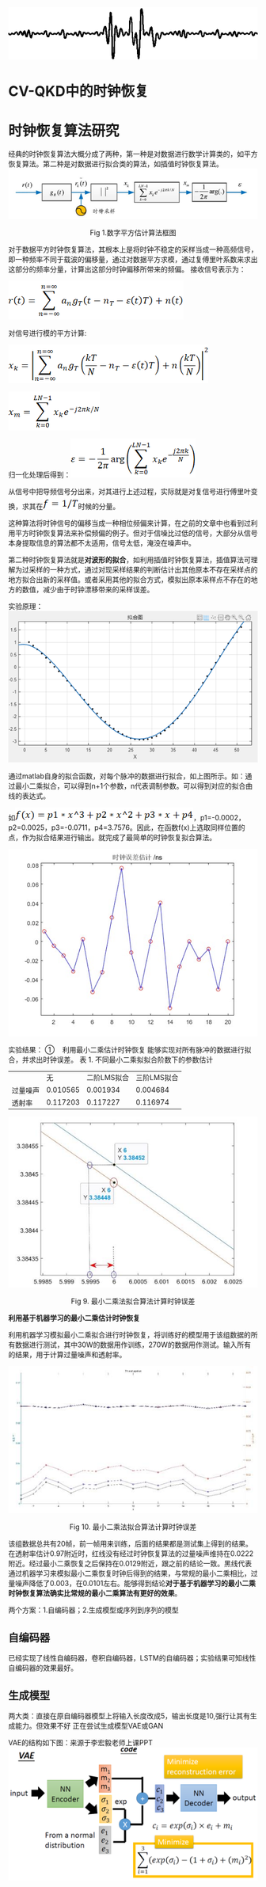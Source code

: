 ![](assets/time-series.gif)

# CV-QKD中的时钟恢复
# 时钟恢复算法研究

经典的时钟恢复算法大概分成了两种，第一种是对数据进行数学计算类的，如平方恢复算法。第二种是对数据进行拟合类的算法，如插值时钟恢复算法。
![](assets/clip_image002.png)
<center>Fig 1.数字平方估计算法框图</center>

对于数据平方时钟恢复算法，其根本上是将时钟不稳定的采样当成一种高频信号，即一种频率不同于载波的偏移量，通过对数据平方求模，通过复傅里叶系数来求出这部分的频率分量，计算出这部分时钟偏移所带来的频偏。
接收信号表示为：

![](assets/clip_image008.png)

对信号进行模的平方计算:

![](assets/clip_image024.png)


![](assets/clip_image030.png)

归一化处理后得到：![](assets/clip_image034.png)

从信号中把导频信号分出来，对其进行上述过程，实际就是对复信号进行傅里叶变换，求其在![](assets/clip_image028.png)时候的分量。

这种算法将时钟信号的偏移当成一种相位频偏来计算，在之前的文章中也看到过利用平方时钟恢复算法来补偿频偏的例子。但对于信噪比过低的信号，大部分从信号本身提取信息的算法都不太适用，信号太低，淹没在噪声中。


第二种时钟恢复算法就是**对波形的拟合**，如利用插值时钟恢复算法，插值算法可理解为过采样的一种方式，通过对现采样结果的判断估计出其他原本不存在采样点的地方拟合出新的采样值。或者采用其他的拟合方式，模拟出原本采样点不存在的地方的数值，减少由于时钟漂移带来的采样误差。

实验原理：
![](assets/clip_image036.png)

通过matlab自身的拟合函数，对每个脉冲的数据进行拟合，如上图所示。如：通过最小二乘拟合，可以得到n+1个参数，n代表调制参数。可以得到对应的拟合曲线的表达式。

如![](assets/clip_image038.png)，p1=-0.0002，p2=0.0025，p3=-0.0711，p4=3.7576。因此，在函数f(x)上选取同样位置的点，作为拟合结果进行输出。就完成了最简单的时钟恢复拟合算法。

![](assets/clip_image041.jpg)

实验结果：
①    利用最小二乘估计时钟恢复
能够实现对所有脉冲的数据进行拟合，并求出时钟误差。
表 1. 不同最小二乘拟拟合阶数下的参数估计

|   |   |   |   |
|---|---|---|---|
||无|二阶LMS拟合|三阶LMS拟合|
|过量噪声|0.010565|0.001934|0.004684|
|透射率|0.117203|0.117227|0.116974|

![](assets/clip_image043.jpg)

<center>Fig 9. 最小二乘法拟合算法计算时钟误差</center>



**利用基于机器学习的最小二乘估计时钟恢复**

利用机器学习模拟最小二乘拟合进行时钟恢复，将训练好的模型用于该组数据的所有数据进行测试，其中30W的数据用作训练，270W的数据用作测试。输入所有的结果，用于计算过量噪声和透射率。

![](assets/clip_image045.jpg)

<center>Fig 10. 最小二乘法拟合算法计算时钟误差</center>

该组数据总共有20帧，前一帧用来训练，后面的结果都是测试集上得到的结果。在透射率估计0.97附近时，红线没有经过时钟恢复算法的过量噪声维持在0.0222附近。经过最小二乘恢复之后保持在0.0129附近，跟之前的结论一致。黑线代表通过机器学习来模拟最小二乘恢复时钟后得到的结果，与常规的最小二乘相比，过量噪声降低了0.003，在0.0101左右。能够得到结论**对于基于机器学习的最小二乘时钟恢复算法确实比常规的最小二乘算法有更好的效果**。





两个方案：1.自编码器；2.生成模型或序列到序列的模型

## 自编码器

已经实现了线性自编码器，卷积自编码器，LSTM的自编码器；实验结果可知线性自编码器的效果最好。




## 生成模型

两大类：直接在原自编码器模型上将输入长度改成5，输出长度是10,强行让其有生成能力。但效果不好
正在尝试生成模型VAE或GAN

VAE的结构如下图：来源于李宏毅老师上课PPT ![vae](assets/vae.png)


